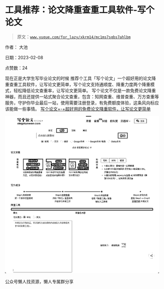 # 工具推荐：论文降重查重工具软件-写个论文

> 原文：[`www.yuque.com/for_lazy/xkrm14/mc1ms7sqbs7ahlbm`](https://www.yuque.com/for_lazy/xkrm14/mc1ms7sqbs7ahlbm)



作者： 大池



日期：2023-02-08



点赞数：24



现在正是大学生写毕业论文的时候 推荐个工具「写个论文」一个超好用的论文降重查重工具软件，让写论文更简单，写个论文支持通顺度、降重力度两个降重模式，轻松降低论文查重率，让写论文更简单。 写个论文不仅是一款免费论文降重神器，而且还提供一站式聚合论文查重，包含：知网查重、维普查重、万方查重等服务，守护你毕业最后一站，使用需要注册登录，有免费额度体验，这条风向标应该能做一些事情。 [写个论文+-+超好用的免费论文降重软件，让写论文更简单](https://www.xiegelunwen.com/)



![](img/7051be046b4e700fc5d9347d6c9340af.png)  

公众号懒人找资源，懒人专属群分享

</ne-p>